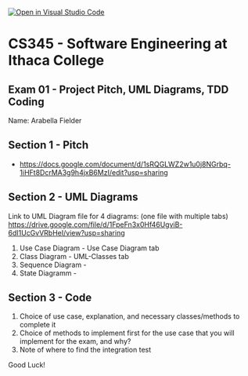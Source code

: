[![Open in Visual Studio Code](https://classroom.github.com/assets/open-in-vscode-c66648af7eb3fe8bc4f294546bfd86ef473780cde1dea487d3c4ff354943c9ae.svg)](https://classroom.github.com/online_ide?assignment_repo_id=10260444&assignment_repo_type=AssignmentRepo)
# CS345 - Software Engineering at Ithaca College
## Exam 01 - Project Pitch, UML Diagrams, TDD Coding

Name: Arabella Fielder

## Section 1 - Pitch 
- https://docs.google.com/document/d/1sRQGLWZ2w1u0j8NGrbq-1iHFt8DcrMA3g9h4jxB6MzI/edit?usp=sharing

## Section 2 - UML Diagrams

Link to UML Diagram file for 4 diagrams: 
(one file with multiple tabs)
https://drive.google.com/file/d/1FpeFn3x0Hf46UgviB-6dI1UcGvVRbHeI/view?usp=sharing
1. Use Case Diagram - Use Case Diagram tab
2. Class Diagram - UML-Classes tab
3. Sequence Diagram - 
4. State Diagramm - 

## Section 3 - Code 
1. Choice of use case, explanation, and necessary classes/methods to complete it
2. Choice of methods to implement first for the use case that you will implement for the exam, and why?
3. Note of where to find the integration test


Good Luck!


